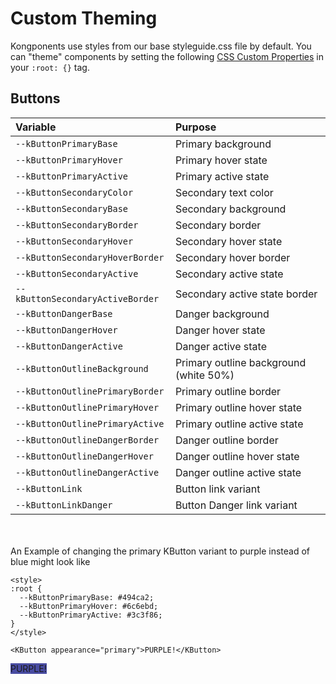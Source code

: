 # Custom Theming

Kongponents use styles from our base styleguide.css file by default. You can "theme" components by setting the following [CSS Custom Properties](https://developer.mozilla.org/en-US/docs/Web/CSS/--*) in your `:root: {}` tag.

## Buttons
| Variable | Purpose
|:-------- |:-------
| `--kButtonPrimaryBase `| Primary background
| `--kButtonPrimaryHover`| Primary hover state
| `--kButtonPrimaryActive`| Primary active state
| `--kButtonSecondaryColor`| Secondary text color
| `--kButtonSecondaryBase`| Secondary background
| `--kButtonSecondaryBorder`| Secondary border
| `--kButtonSecondaryHover`| Secondary hover state
| `--kButtonSecondaryHoverBorder`| Secondary hover border
| `--kButtonSecondaryActive`| Secondary active state 
| `--kButtonSecondaryActiveBorder`| Secondary active state border
| `--kButtonDangerBase`| Danger background
| `--kButtonDangerHover`| Danger hover state
| `--kButtonDangerActive`| Danger active state
| `--kButtonOutlineBackground`| Primary outline background (white 50%)
| `--kButtonOutlinePrimaryBorder`| Primary outline border
| `--kButtonOutlinePrimaryHover`| Primary outline hover state
| `--kButtonOutlinePrimaryActive`| Primary outline active state
| `--kButtonOutlineDangerBorder`| Danger outline border
| `--kButtonOutlineDangerHover`| Danger outline hover state
| `--kButtonOutlineDangerActive`| Danger outline active state
| `--kButtonLink`| Button link variant
| `--kButtonLinkDanger`| Button Danger link variant

\
\
An Example of changing the primary KButton variant to purple instead of blue might
look like
```
<style>
:root {
  --kButtonPrimaryBase: #494ca2;
  --kButtonPrimaryHover: #6c6ebd;
  --kButtonPrimaryActive: #3c3f86;
}
</style>

<KButton appearance="primary">PURPLE!</KButton>
```
<KButton appearance="primary" class="purple-example">PURPLE!</KButton>

<style>
.purple-example { background-color: #494ca2 !important;}
.purple-example:hover { background-color: #6c6ebd !important;}
.purple-example:active { background-color: #3c3f86 !important;}
</style>
